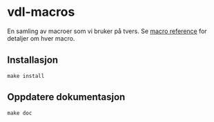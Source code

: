 # vdl-macros

En samling av macroer som vi bruker på tvers. Se [macro reference](docs/macro_reference.md) for detaljer om hver macro.

## Installasjon

```shell
make install
```

## Oppdatere dokumentasjon

```shell
make doc
```
